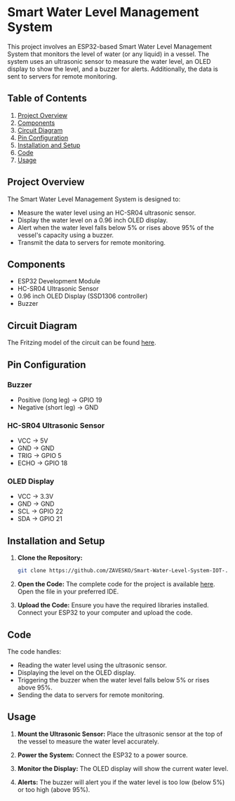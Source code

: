 # Smart Water Level Management System

This project involves an ESP32-based Smart Water Level Management System that monitors the level of water (or any liquid) in a vessel. The system uses an ultrasonic sensor to measure the water level, an OLED display to show the level, and a buzzer for alerts. Additionally, the data is sent to servers for remote monitoring.

## Table of Contents
1. [Project Overview](#project-overview)
2. [Components](#components)
3. [Circuit Diagram](#circuit-diagram)
4. [Pin Configuration](#pin-configuration)
5. [Installation and Setup](#installation-and-setup)
6. [Code](#code)
7. [Usage](#usage)

## Project Overview
The Smart Water Level Management System is designed to:
- Measure the water level using an HC-SR04 ultrasonic sensor.
- Display the water level on a 0.96 inch OLED display.
- Alert when the water level falls below 5% or rises above 95% of the vessel's capacity using a buzzer.
- Transmit the data to servers for remote monitoring.

## Components
- ESP32 Development Module
- HC-SR04 Ultrasonic Sensor
- 0.96 inch OLED Display (SSD1306 controller)
- Buzzer

## Circuit Diagram
The Fritzing model of the circuit can be found [here](https://github.com/ZAVESKO/Smart-Water-Level-System-IOT-/blob/main/Circuit.fzz).

## Pin Configuration
### Buzzer
- Positive (long leg) -> GPIO 19
- Negative (short leg) -> GND

### HC-SR04 Ultrasonic Sensor
- VCC -> 5V
- GND -> GND
- TRIG -> GPIO 5
- ECHO -> GPIO 18

### OLED Display
- VCC -> 3.3V
- GND -> GND
- SCL -> GPIO 22
- SDA -> GPIO 21

## Installation and Setup
1. **Clone the Repository:**
    ```sh
    git clone https://github.com/ZAVESKO/Smart-Water-Level-System-IOT-.git
    ```
2. **Open the Code:**
    The complete code for the project is available [here](https://github.com/ZAVESKO/Smart-Water-Level-System-IOT-/blob/main/code.ino). Open the file in your preferred IDE.

3. **Upload the Code:**
    Ensure you have the required libraries installed. Connect your ESP32 to your computer and upload the code.

## Code
The code handles:
- Reading the water level using the ultrasonic sensor.
- Displaying the level on the OLED display.
- Triggering the buzzer when the water level falls below 5% or rises above 95%.
- Sending the data to servers for remote monitoring.

## Usage
1. **Mount the Ultrasonic Sensor:**
    Place the ultrasonic sensor at the top of the vessel to measure the water level accurately.

2. **Power the System:**
    Connect the ESP32 to a power source.

3. **Monitor the Display:**
    The OLED display will show the current water level.

4. **Alerts:**
    The buzzer will alert you if the water level is too low (below 5%) or too high (above 95%).
